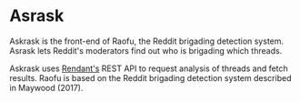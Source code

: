 # Asrask

Askrask is the front-end of Raofu, the Reddit brigading detection system. Asrask lets Reddit's moderators find out who is brigading which threads.

Askrask uses [Rendant's](https://github.com/kittsville/Randant) REST API to request analysis of threads and fetch results. Raofu is based on the Reddit brigading detection system described in Maywood (2017).
